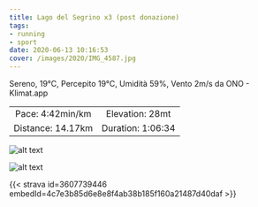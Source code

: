 ```yaml
---
title: Lago del Segrino x3 (post donazione)
tags:
- running
- sport
date: 2020-06-13 10:16:53
cover: /images/2020/IMG_4587.jpg
---
```


Sereno, 19°C, Percepito 19°C, Umidità 59%, Vento 2m/s da ONO - Klimat.app

| | |
| :-: | :-: |
| Pace: 4:42min/km | Elevation: 28mt |
| Distance: 14.17km | Duration: 1:06:34 |

![alt text](/images/2020/IMG_4587.jpg "Lago")


![alt text](/images/2020/20200613-activity-map.png "map")


{{< strava id=3607739446 embedId=4c7e3b85d6e8e8f4ab38b185f160a21487d40daf >}}
